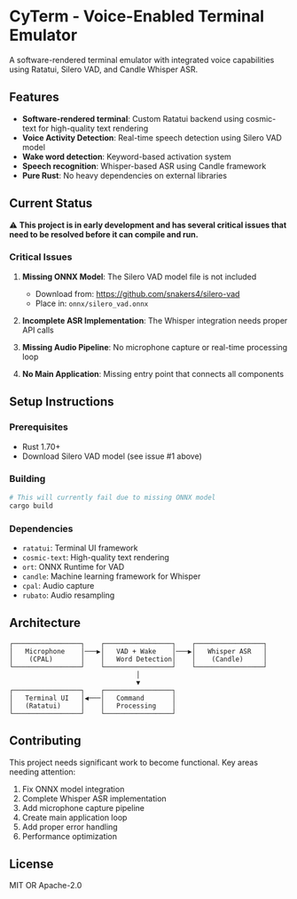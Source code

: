 # CyTerm - Voice-Enabled Terminal Emulator

A software-rendered terminal emulator with integrated voice capabilities using Ratatui, Silero VAD, and Candle Whisper ASR.

## Features

- **Software-rendered terminal**: Custom Ratatui backend using cosmic-text for high-quality text rendering
- **Voice Activity Detection**: Real-time speech detection using Silero VAD model
- **Wake word detection**: Keyword-based activation system  
- **Speech recognition**: Whisper-based ASR using Candle framework
- **Pure Rust**: No heavy dependencies on external libraries

## Current Status

⚠️ **This project is in early development and has several critical issues that need to be resolved before it can compile and run.**

### Critical Issues

1. **Missing ONNX Model**: The Silero VAD model file is not included
   - Download from: https://github.com/snakers4/silero-vad
   - Place in: `onnx/silero_vad.onnx`

2. **Incomplete ASR Implementation**: The Whisper integration needs proper API calls
3. **Missing Audio Pipeline**: No microphone capture or real-time processing loop
4. **No Main Application**: Missing entry point that connects all components

## Setup Instructions

### Prerequisites

- Rust 1.70+
- Download Silero VAD model (see issue #1 above)

### Building

```bash
# This will currently fail due to missing ONNX model
cargo build
```

### Dependencies

- `ratatui`: Terminal UI framework
- `cosmic-text`: High-quality text rendering
- `ort`: ONNX Runtime for VAD
- `candle`: Machine learning framework for Whisper
- `cpal`: Audio capture
- `rubato`: Audio resampling

## Architecture

```
┌─────────────────┐    ┌─────────────────┐    ┌─────────────────┐
│   Microphone    │───▶│   VAD + Wake    │───▶│   Whisper ASR   │
│    (CPAL)       │    │   Word Detection│    │    (Candle)     │
└─────────────────┘    └─────────────────┘    └─────────────────┘
                                │
                                ▼
┌─────────────────┐    ┌─────────────────┐
│   Terminal UI   │◀───│   Command       │
│   (Ratatui)     │    │   Processing    │
└─────────────────┘    └─────────────────┘
```

## Contributing

This project needs significant work to become functional. Key areas needing attention:

1. Fix ONNX model integration
2. Complete Whisper ASR implementation
3. Add microphone capture pipeline
4. Create main application loop
5. Add proper error handling
6. Performance optimization

## License

MIT OR Apache-2.0
